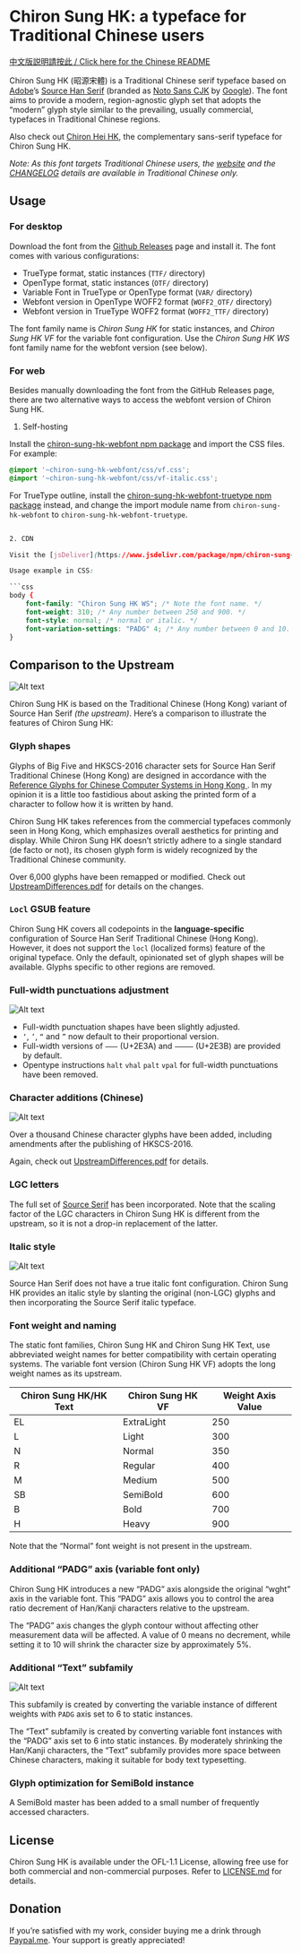 Chiron Sung HK: a typeface for Traditional Chinese users
=======================

[中文版説明請按此 / Click here for the Chinese README](README.md)

Chiron Sung HK (昭源宋體) is a Traditional Chinese serif typeface based on [Adobe](https://adobe.com/)’s [Source Han Serif](https://github.com/adobe-fonts/source-han-serif) (branded as [Noto Sans CJK](https://github.com/googlefonts/noto-cjk/) by [Google](https://www.google.com)). The font aims to provide a modern, region-agnostic glyph set that adopts the “modern” glyph style similar to the prevailing, usually commercial, typefaces in Traditional Chinese regions.

Also check out [Chiron Hei HK](https://github.com/chiron-fonts/chiron-hei-hk/), the complementary sans-serif typeface for Chiron Sung HK.

*Note: As this font targets Traditional Chinese users, the [website](https://chiron-fonts.github.io/) and the [CHANGELOG](CHANGELOG.md) details are available in Traditional Chinese only.* 

## Usage

### For desktop

Download the font from the [Github Releases](https://github.com/chiron-fonts/chiron-sung-hk/releases/latest) page and install it. The font comes with various configurations:
* TrueType format, static instances (`TTF/` directory)
* OpenType format, static instances (`OTF/` directory)
* Variable Font in TrueType or OpenType format (`VAR/` directory)
* Webfont version in OpenType WOFF2 format (`WOFF2_OTF/` directory)
* Webfont version in TrueType WOFF2 format (`WOFF2_TTF/` directory)

The font family name is *Chiron Sung HK* for static instances, and *Chiron Sung HK VF* for the variable font configuration. Use the *Chiron Sung HK WS* font family name for the webfont version (see below).

### For web

Besides manually downloading the font from the GitHub Releases page, there are two alternative ways to access the webfont version of Chiron Sung HK.

1. Self-hosting

Install the [chiron-sung-hk-webfont npm package](https://www.npmjs.com/package/chiron-sung-hk-webfont) and import the CSS files. For example: 

```css
@import '~chiron-sung-hk-webfont/css/vf.css';
@import '~chiron-sung-hk-webfont/css/vf-italic.css';
```

For TrueType outline, install the [chiron-sung-hk-webfont-truetype npm package](https://www.npmjs.com/package/chiron-sung-hk-webfont-truetype) instead, and change the import module name from `chiron-sung-hk-webfont` to `chiron-sung-hk-webfont-truetype`.

```css

2. CDN

Visit the [jsDeliver](https://www.jsdelivr.com/package/npm/chiron-sung-hk-webfont?path=css) webpage, add the desired font styles to the collection, and retrieve the CSS import statements. *Note: do not enable the option that will merge all the selected styles into a single file. This will not work.* 

Usage example in CSS:

```css
body {
    font-family: "Chiron Sung HK WS"; /* Note the font name. */
    font-weight: 310; /* Any number between 250 and 900. */
    font-style: normal; /* normal or italic. */
    font-variation-settings: "PADG" 4; /* Any number between 0 and 10. */
}
```

## Comparison to the Upstream 

![Alt text](images/diff-glyphs.png)

Chiron Sung HK is based on the Traditional Chinese (Hong Kong) variant of Source Han Serif *(the upstream)*. Here’s a comparison to illustrate the features of Chiron Sung HK:

### Glyph shapes

Glyphs of Big Five and HKSCS-2016 character sets for Source Han Serif Traditional Chinese (Hong Kong) are designed in accordance with the [Reference Glyphs for Chinese Computer Systems in Hong Kong
](https://www.ccli.gov.hk/en/download/reference_glyphs.html). In my opinion it is a little too fastidious about asking the printed form of a character to follow how it is written by hand.

Chiron Sung HK takes references from the commercial typefaces commonly seen in Hong Kong, which emphasizes overall aesthetics for printing and display. While Chiron Sung HK doesn’t strictly adhere to a single standard (de facto or not), its chosen glyph form is widely recognized by the Traditional Chinese community.

Over 6,000 glyphs have been remapped or modified. Check out [UpstreamDifferences.pdf](resources/UpstreamDifferences.pdf) for details on the changes.

### `Locl` GSUB feature

Chiron Sung HK covers all codepoints in the **language-specific** configuration of Source Han Serif Traditional Chinese (Hong Kong). However, it does not support the `locl` (localized forms) feature of the original typeface. Only the default, opinionated set of glyph shapes will be available. Glyphs specific to other regions are removed.

### Full-width punctuations adjustment

![Alt text](images/diff-punc.png)

* Full-width punctuation shapes have been slightly adjusted.
* `‘`, `’`, `“` and `”` now default to their proportional version.      
* Full-width versions of `⸺` (U+2E3A) and `⸻` (U+2E3B) are provided by default.
* Opentype instructions `halt` `vhal` `palt` `vpal` for full-width punctuations have been removed. 

### Character additions (Chinese)

![Alt text](images/diff-additions.png)

Over a thousand Chinese character glyphs have been added, including amendments after the publishing of HKSCS-2016.

Again, check out [UpstreamDifferences.pdf](resources/UpstreamDifferences.pdf) for details.

### LGC letters

The full set of [Source Serif](https://github.com/adobe-fonts/source-serif) has been incorporated. Note that the scaling factor of the LGC characters in Chiron Sung HK is different from the upstream, so it is not a drop-in replacement of the latter. 

### Italic style

![Alt text](images/diff-italics.png)

Source Han Serif does not have a true italic font configuration. Chiron Sung HK provides an italic style by slanting the original (non-LGC) glyphs and then incorporating the Source Serif italic typeface. 

### Font weight and naming

The static font families, Chiron Sung HK and Chiron Sung HK Text, use abbreviated weight names for better compatibility with certain operating systems. The variable font version (Chiron Sung HK VF) adopts the long weight names as its upstream.

| Chiron Sung HK/HK Text | Chiron Sung HK VF | Weight Axis Value |
|------------------------|-------------------|-------------------|
| EL                     | ExtraLight        | 250               |
| L                      | Light             | 300               |
| N                      | Normal            | 350               |
| R                      | Regular           | 400               |
| M                      | Medium            | 500               |
| SB                     | SemiBold          | 600               |
| B                      | Bold              | 700               |
| H                      | Heavy             | 900               |

Note that the “Normal” font weight is not present in the upstream.

### Additional “PADG” axis (variable font only)

Chiron Sung HK introduces a new “PADG” axis alongside the original “wght” axis in the variable font. This “PADG” axis allows you to control the area ratio decrement of Han/Kanji characters relative to the upstream.

The “PADG” axis changes the glyph contour without affecting other measurement data will be affected. A value of 0 means no decrement, while setting it to 10 will shrink the character size by approximately 5%. 

### Additional “Text” subfamily

![Alt text](images/diff-text.png)

This subfamily is created by converting the variable instance of different weights with `PADG` axis set to 6 to static instances.

The “Text” subfamily is created by converting variable font instances with the “PADG” axis set to 6 into static instances. By moderately shrinking the Han/Kanji characters, the “Text” subfamily provides more space between Chinese characters, making it suitable for body text typesetting.

### Glyph optimization for SemiBold instance

A SemiBold master has been added to a small number of frequently accessed characters.

## License

Chiron Sung HK is available under the OFL-1.1 License, allowing free use for both commercial and non-commercial purposes. Refer to [LICENSE.md](LICENSE.md) for details.

## Donation

If you’re satisfied with my work, consider buying me a drink through [Paypal.me](https://www.paypal.com/paypalme/tamcyhk). Your support is greatly appreciated!